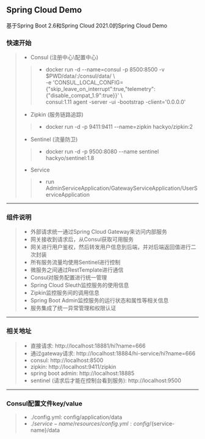 ## Spring Cloud Demo

基于Spring Boot 2.6和Spring Cloud 2021.0的Spring Cloud Demo

### 快速开始

> * Consul (注册中心\配置中心)
> > * docker run -d --name=consul -p 8500:8500 -v $PWD/data/:/consul/data/ \\  
      -e 'CONSUL_LOCAL_CONFIG={"skip_leave_on_interrupt":true,"telemetry":{"disable_compat_1.9":true}}' \\  
      consul:1.11 agent -server -ui -bootstrap -client='0.0.0.0'
> * Zipkin (服务链路追踪)
> > * docker run -d -p 9411:9411 --name=zipkin hackyo/zipkin:2
> * Sentinel (流量防卫)
> > * docker run -d -p 9500:8080 --name sentinel hackyo/sentinel:1.8
> * Service
> > * run AdminServiceApplication/GatewayServiceApplication/UserServiceApplication

------

### 组件说明

> * 外部请求统一通过Spring Cloud Gateway来访问内部服务
> * 网关接收到请求后，从Consul获取可用服务
> * 网关进行用户鉴权，然后转发用户信息到后端，并对后端返回值进行二次封装
> * 所有服务流量均使用Sentinel进行控制
> * 微服务之间通过RestTemplate进行通信
> * Consul对服务配置进行统一管理
> * Spring Cloud Sleuth监控服务的使用信息
> * Zipkin监控服务间的调用信息
> * Spring Boot Admin监控服务的运行状态和属性等相关信息
> * 服务集成了统一异常管理和权限认证

------

### 相关地址

> * 直接请求: http://localhost:18881/hi?name=666
> * 通过gateway请求: http://localhost:18884/hi-service/hi?name=666
> * consul: http://localhost:8500
> * zipkin: http://localhost:9411/zipkin
> * spring boot admin: http://localhost:18885
> * sentinel (请求后才能在控制台看到服务): http://localhost:9500

------

### Consul配置文件key/value
> * ./config.yml: config/application/data
> * ./${service-name}/resources/config.yml: config/${service-name}/data
